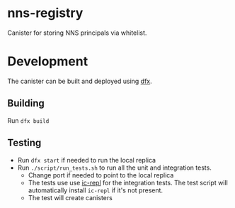 # nns-registry
Canister for storing NNS principals via whitelist.

# Development

The canister can be built and deployed using [dfx](https://internetcomputer.org/docs/current/references/cli-reference/dfx-parent).

## Building
Run `dfx build`

## Testing

- Run `dfx start` if needed to run the local replica
- Run `./script/run_tests.sh` to run all the unit and integration tests.
  - Change port if needed to point to the local replica
  - The tests use use [ic-repl](https://github.com/chenyan2002/ic-repl) for the integration tests. The test script will automatically install `ic-repl` if it's not present.
  - The test will create canisters